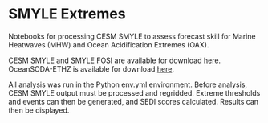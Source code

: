 # SMYLE Extremes
Notebooks for processing CESM SMYLE to assess forecast skill for Marine Heatwaves (MHW) and Ocean Acidification Extremes (OAX).

CESM SMYLE and SMYLE FOSI are available for download [here](https://www.earthsystemgrid.org/dataset/ucar.cgd.cesm2.smyle.html). OceanSODA-ETHZ is available for download [here](https://www.ncei.noaa.gov/data/oceans/ncei/ocads/data/0220059/).

All analysis was run in the Python env.yml environment. Before analysis, CESM SMYLE output must be processed and regridded. Extreme thresholds and events can then be generated, and SEDI scores calculated. Results can then be displayed.
